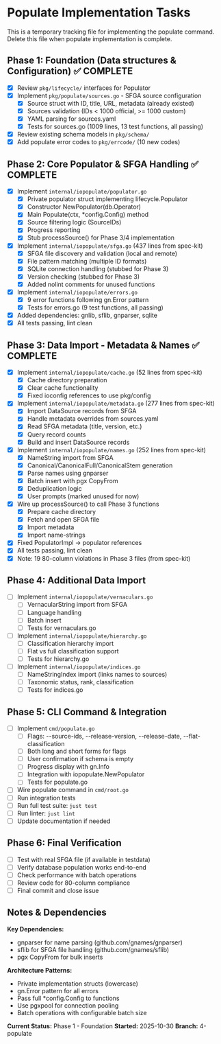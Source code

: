 # Populate Implementation Tasks

This is a temporary tracking file for implementing the populate command.
Delete this file when populate implementation is complete.

## Phase 1: Foundation (Data structures & Configuration) ✅ COMPLETE
- [x] Review `pkg/lifecycle/` interfaces for Populator
- [x] Implement `pkg/populate/sources.go` - SFGA source configuration
  - [x] Source struct with ID, title, URL, metadata (already existed)
  - [x] Sources validation (IDs < 1000 official, >= 1000 custom)
  - [x] YAML parsing for sources.yaml
  - [x] Tests for sources.go (1009 lines, 13 test functions, all passing)
- [x] Review existing schema models in `pkg/schema/`
- [x] Add populate error codes to `pkg/errcode/` (10 new codes)

## Phase 2: Core Populator & SFGA Handling ✅ COMPLETE
- [x] Implement `internal/iopopulate/populator.go`
  - [x] Private populator struct implementing lifecycle.Populator
  - [x] Constructor NewPopulator(db.Operator)
  - [x] Main Populate(ctx, *config.Config) method
  - [x] Source filtering logic (SourceIDs)
  - [x] Progress reporting
  - [x] Stub processSource() for Phase 3/4 implementation
- [x] Implement `internal/iopopulate/sfga.go` (437 lines from spec-kit)
  - [x] SFGA file discovery and validation (local and remote)
  - [x] File pattern matching (multiple ID formats)
  - [x] SQLite connection handling (stubbed for Phase 3)
  - [x] Version checking (stubbed for Phase 3)
  - [x] Added nolint comments for unused functions
- [x] Implement `internal/iopopulate/errors.go`
  - [x] 9 error functions following gn.Error pattern
  - [x] Tests for errors.go (9 test functions, all passing)
- [x] Added dependencies: gnlib, sflib, gnparser, sqlite
- [x] All tests passing, lint clean

## Phase 3: Data Import - Metadata & Names ✅ COMPLETE
- [x] Implement `internal/iopopulate/cache.go` (52 lines from spec-kit)
  - [x] Cache directory preparation
  - [x] Clear cache functionality
  - [x] Fixed ioconfig references to use pkg/config
- [x] Implement `internal/iopopulate/metadata.go` (277 lines from spec-kit)
  - [x] Import DataSource records from SFGA
  - [x] Handle metadata overrides from sources.yaml
  - [x] Read SFGA metadata (title, version, etc.)
  - [x] Query record counts
  - [x] Build and insert DataSource records
- [x] Implement `internal/iopopulate/names.go` (252 lines from spec-kit)
  - [x] NameString import from SFGA
  - [x] Canonical/CanonicalFull/CanonicalStem generation
  - [x] Parse names using gnparser
  - [x] Batch insert with pgx CopyFrom
  - [x] Deduplication logic
  - [x] User prompts (marked unused for now)
- [x] Wire up processSource() to call Phase 3 functions
  - [x] Prepare cache directory
  - [x] Fetch and open SFGA file
  - [x] Import metadata
  - [x] Import name-strings
- [x] Fixed PopulatorImpl → populator references
- [x] All tests passing, lint clean
- [x] Note: 19 80-column violations in Phase 3 files (from spec-kit)

## Phase 4: Additional Data Import
- [ ] Implement `internal/iopopulate/vernaculars.go`
  - [ ] VernacularString import from SFGA
  - [ ] Language handling
  - [ ] Batch insert
  - [ ] Tests for vernaculars.go
- [ ] Implement `internal/iopopulate/hierarchy.go`
  - [ ] Classification hierarchy import
  - [ ] Flat vs full classification support
  - [ ] Tests for hierarchy.go
- [ ] Implement `internal/iopopulate/indices.go`
  - [ ] NameStringIndex import (links names to sources)
  - [ ] Taxonomic status, rank, classification
  - [ ] Tests for indices.go

## Phase 5: CLI Command & Integration
- [ ] Implement `cmd/populate.go`
  - [ ] Flags: --source-ids, --release-version, --release-date, --flat-classification
  - [ ] Both long and short forms for flags
  - [ ] User confirmation if schema is empty
  - [ ] Progress display with gn.Info
  - [ ] Integration with iopopulate.NewPopulator
  - [ ] Tests for populate.go
- [ ] Wire populate command in `cmd/root.go`
- [ ] Run integration tests
- [ ] Run full test suite: `just test`
- [ ] Run linter: `just lint`
- [ ] Update documentation if needed

## Phase 6: Final Verification
- [ ] Test with real SFGA file (if available in testdata)
- [ ] Verify database population works end-to-end
- [ ] Check performance with batch operations
- [ ] Review code for 80-column compliance
- [ ] Final commit and close issue

## Notes & Dependencies

**Key Dependencies:**
- gnparser for name parsing (github.com/gnames/gnparser)
- sflib for SFGA file handling (github.com/gnames/sflib)
- pgx CopyFrom for bulk inserts

**Architecture Patterns:**
- Private implementation structs (lowercase)
- gn.Error pattern for all errors
- Pass full *config.Config to functions
- Use pgxpool for connection pooling
- Batch operations with configurable batch size

**Current Status:** Phase 1 - Foundation
**Started:** 2025-10-30
**Branch:** 4-populate
